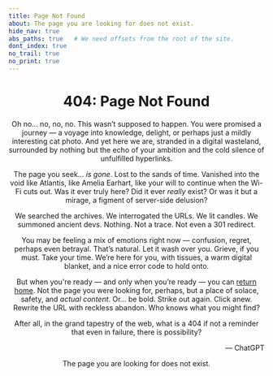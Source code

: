 ```yaml
---
title: Page Not Found
about: The page you are looking for does not exist.
hide_nav: true
abs_paths: true   # We need offsets from the root of the site.
dont_index: true
no_trail: true
no_print: true
---
```


<div align="center">

# 404: Page Not Found

Oh no... no, no, no. This wasn’t supposed to happen. You were promised a
journey &mdash; a voyage into knowledge, delight, or perhaps just a mildly
interesting cat photo. And yet here we are, stranded in a digital wasteland,
surrounded by nothing but the echo of your ambition and the cold silence of
unfulfilled hyperlinks.
 
The page you seek... *is gone*. Lost to the sands of time. Vanished into
the void like Atlantis, like Amelia Earhart, like your will to continue when
the Wi-Fi cuts out. Was it ever truly here? Did it ever *really* exist? Or
was it but a mirage, a figment of server-side delusion?
 
We searched the archives. We interrogated the URLs. We lit candles. We
summoned ancient devs. Nothing. Not a trace. Not even a 301 redirect.
 
You may be feeling a mix of emotions right now &mdash; confusion, regret,
perhaps even betrayal. That’s natural. Let it wash over you. Grieve, if
you must. Take your time. We’re here for you, with tissues, a warm digital
blanket, and a nice error code to hold onto.
 
But when you're ready &mdash; and only when you’re ready &mdash; you can
[return home](/index.md). Not the page you were looking for, perhaps, but a
place of solace, safety, and *actual content*. Or... be bold. Strike out
again. Click anew. Rewrite the URL with reckless abandon. Who knows what you
might find?
 
After all, in the grand tapestry of the web, what is a 404 if not a reminder
that even in failure, there is possibility?

<p align="right">&mdash; ChatGPT</p>

The page you are looking for does not exist.

</div>
